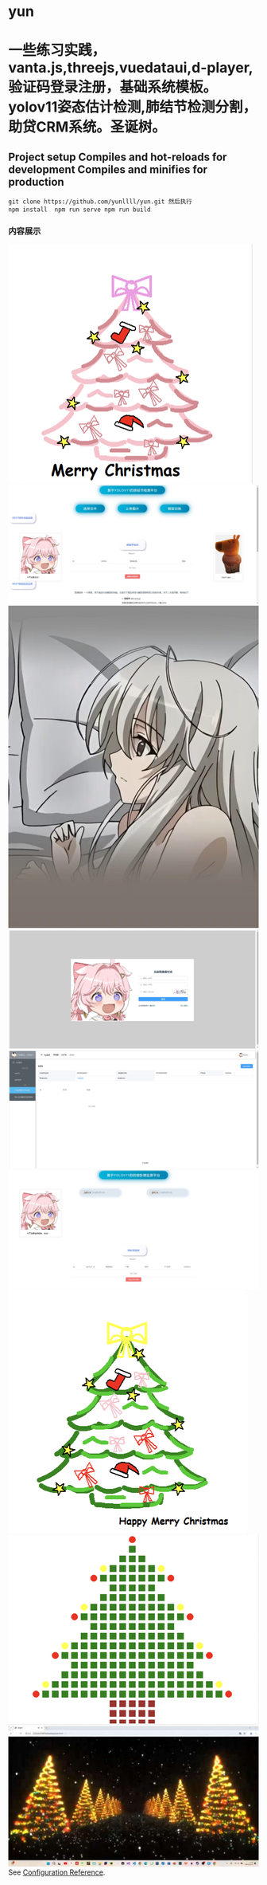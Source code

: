 # yun
# 一些练习实践，vanta.js,threejs,vuedataui,d-player,验证码登录注册，基础系统模板。yolov11姿态估计检测,肺结节检测分割，助贷CRM系统。圣诞树。
## Project setup  Compiles and hot-reloads for development  Compiles and minifies for production
```
git clone https://github.com/yunllll/yun.git 然后执行
npm install  npm run serve npm run build
```

### 内容展示
![image](圣诞树/pink.png)
![image](rotate_tree/肺结节检测.png)
![image](rotate_tree/ttttt.jpg)
![image](rotate_tree/crm.png)
![image](rotate_tree/系统.png)
![image](rotate_tree/pose.png)
![image](圣诞树/green.png)
![image](圣诞树/a.png)
![image](圣诞树/雪花.jpg)
See [Configuration Reference](https://cli.vuejs.org/config/).
